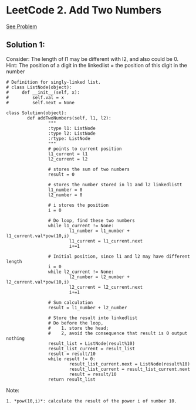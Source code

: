 # LeetCode 2. Add Two Numbers
[See Problem](https://leetcode.com/problems/add-two-numbers/solution/)

## Solution 1:
Consider: The length of l1 may be different with l2, and also could be 0.
Hint: The position of a digit in the linkedlist = the position of this digit in the number

	# Definition for singly-linked list.
	# class ListNode(object):
	#     def __init__(self, x):
	#         self.val = x
	#         self.next = None
	
	class Solution(object):
			def addTwoNumbers(self, l1, l2):
					"""
					:type l1: ListNode
					:type l2: ListNode
					:rtype: ListNode
					"""
					# points to current position
					l1_current = l1
					l2_current = l2
					
					# stores the sum of two numbers
					result = 0
					
					# stores the number stored in l1 and l2 linkedlistt
					l1_number = 0
					l2_number = 0
					
					# i stores the position
					i = 0
					
					# Do loop, find these two numbers 
					while l1_current != None:
							l1_number = l1_number + l1_current.val*pow(10,i)
							l1_current = l1_current.next
							i+=1
							
					# Initial position, since l1 and l2 may have different length    
					i = 0
					while l2_current != None:
							l2_number = l2_number + l2_current.val*pow(10,i)
							l2_current = l2_current.next
							i+=1
	        
					# Sum calculation
					result = l1_number + l2_number
	    
					# Store the result into linkedlist
					# Do before the loop, 
					#    1. store the head;
					#    2, avoid the consequence that result is 0 output nothing
					result_list = ListNode(result%10)
					result_list_current = result_list
					result = result/10
					while result != 0:
							result_list_current.next = ListNode(result%10)
							result_list_current = result_list_current.next
							result = result/10
					return result_list

Note:

	1. *pow(10,i)*: calculate the result of the power i of number 10.

